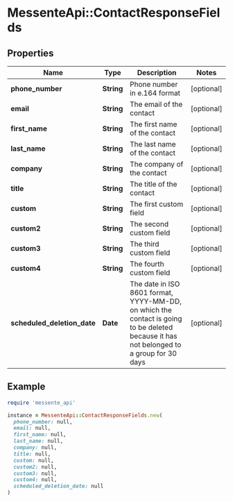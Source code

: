 # MessenteApi::ContactResponseFields

## Properties

| Name | Type | Description | Notes |
| ---- | ---- | ----------- | ----- |
| **phone_number** | **String** | Phone number in e.164 format | [optional] |
| **email** | **String** | The email of the contact | [optional] |
| **first_name** | **String** | The first name of the contact | [optional] |
| **last_name** | **String** | The last name of the contact | [optional] |
| **company** | **String** | The company of the contact | [optional] |
| **title** | **String** | The title of the contact | [optional] |
| **custom** | **String** | The first custom field | [optional] |
| **custom2** | **String** | The second custom field | [optional] |
| **custom3** | **String** | The third custom field | [optional] |
| **custom4** | **String** | The fourth custom field | [optional] |
| **scheduled_deletion_date** | **Date** | The date in ISO 8601 format, YYYY-MM-DD,  on which the contact is going to be deleted  because it has not belonged to a group for 30 days | [optional] |

## Example

```ruby
require 'messente_api'

instance = MessenteApi::ContactResponseFields.new(
  phone_number: null,
  email: null,
  first_name: null,
  last_name: null,
  company: null,
  title: null,
  custom: null,
  custom2: null,
  custom3: null,
  custom4: null,
  scheduled_deletion_date: null
)
```


